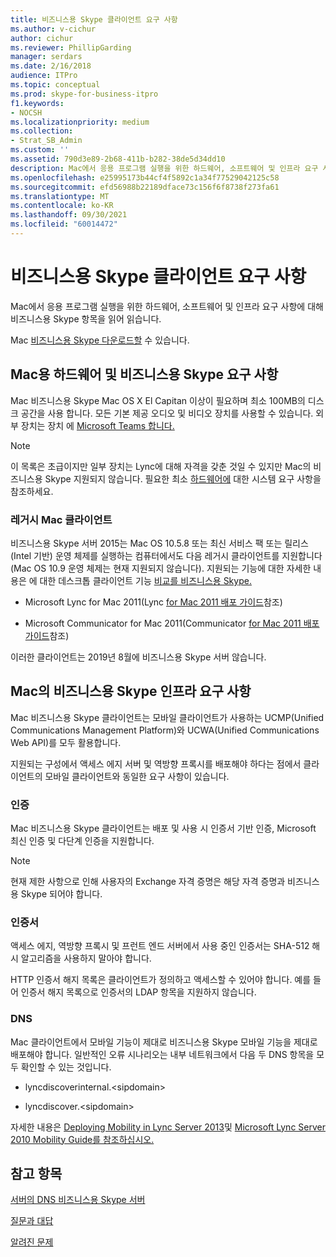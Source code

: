 ```yaml
---
title: 비즈니스용 Skype 클라이언트 요구 사항
ms.author: v-cichur
author: cichur
ms.reviewer: PhillipGarding
manager: serdars
ms.date: 2/16/2018
audience: ITPro
ms.topic: conceptual
ms.prod: skype-for-business-itpro
f1.keywords:
- NOCSH
ms.localizationpriority: medium
ms.collection:
- Strat_SB_Admin
ms.custom: ''
ms.assetid: 790d3e89-2b68-411b-b282-38de5d34dd10
description: Mac에서 응용 프로그램 실행을 위한 하드웨어, 소프트웨어 및 인프라 요구 사항에 대해 비즈니스용 Skype 항목을 읽어 읽습니다.
ms.openlocfilehash: e25995173b44cf4f5892c1a34f77529042125c58
ms.sourcegitcommit: efd56988b22189dface73c156f6f8738f273fa61
ms.translationtype: MT
ms.contentlocale: ko-KR
ms.lasthandoff: 09/30/2021
ms.locfileid: "60014472"
---
```

# <a name="skype-for-business-on-mac-client-requirements"></a>비즈니스용 Skype 클라이언트 요구 사항
 
Mac에서 응용 프로그램 실행을 위한 하드웨어, 소프트웨어 및 인프라 요구 사항에 대해 비즈니스용 Skype 항목을 읽어 읽습니다.
  
Mac [비즈니스용 Skype 다운로드할](https://products.office.com/skype-for-business/download-app?tab=tabs-3#Mac) 수 있습니다.
  
## <a name="hardware-and-software-requirements-for-skype-for-business-on-mac"></a>Mac용 하드웨어 및 비즈니스용 Skype 요구 사항

Mac 비즈니스용 Skype Mac OS X El Capitan 이상이 필요하며 최소 100MB의 디스크 공간을 사용 합니다. 모든 기본 제공 오디오 및 비디오 장치를 사용할 수 있습니다. 외부 장치는 장치 에 [Microsoft Teams 합니다.](https://www.microsoft.com/microsoft-teams/across-devices/devices) 
  
> [!NOTE]
> 이 목록은 초급이지만 일부 장치는 Lync에 대해 자격을 갖춘 것일 수 있지만 Mac의 비즈니스용 Skype 지원되지 않습니다. 필요한 최소 [하드웨어에](https://products.office.com/office-system-requirements) 대한 시스템 요구 사항을 참조하세요.
  
### <a name="legacy-mac-clients"></a>레거시 Mac 클라이언트

비즈니스용 Skype 서버 2015는 Mac OS 10.5.8 또는 최신 서비스 팩 또는 릴리스(Intel 기반) 운영 체제를 실행하는 컴퓨터에서도 다음 레거시 클라이언트를 지원합니다(Mac OS 10.9 운영 체제는 현재 지원되지 않습니다). 지원되는 기능에 대한 자세한 내용은 에 대한 데스크톱 클라이언트 기능 [비교를 비즈니스용 Skype.](desktop-feature-comparison.md)
  
- Microsoft Lync for Mac 2011(Lync [for Mac 2011 배포 가이드](/previous-versions/office/office-for-mac-2011/jj984275(v=office.14))참조)
    
- Microsoft Communicator for Mac 2011(Communicator [for Mac 2011 배포 가이드](/previous-versions/office/office-for-mac-2011/jj984270(v=office.14))참조)
 
이러한 클라이언트는 2019년 8월에 비즈니스용 Skype 서버 않습니다.
   
## <a name="infrastructure-requirements-for-skype-for-business-on-mac"></a>Mac의 비즈니스용 Skype 인프라 요구 사항
<a name="Infrastructure"> </a>

Mac 비즈니스용 Skype 클라이언트는 모바일 클라이언트가 사용하는 UCMP(Unified Communications Management Platform)와 UCWA(Unified Communications Web API)를 모두 활용합니다.
  
지원되는 구성에서 액세스 에지 서버 및 역방향 프록시를 배포해야 하다는 점에서 클라이언트의 모바일 클라이언트와 동일한 요구 사항이 있습니다. 
  
### <a name="authentication"></a>인증

Mac 비즈니스용 Skype 클라이언트는 배포 및 사용 시 인증서 기반 인증, Microsoft 최신 인증 및 다단계 인증을 지원합니다.
  
> [!NOTE]
> 현재 제한 사항으로 인해 사용자의 Exchange 자격 증명은 해당 자격 증명과 비즈니스용 Skype 되어야 합니다. 
  
### <a name="certificates"></a>인증서

액세스 에지, 역방향 프록시 및 프런트 엔드 서버에서 사용 중인 인증서는 SHA-512 해시 알고리즘을 사용하지 말아야 합니다.
  
HTTP 인증서 해지 목록은 클라이언트가 정의하고 액세스할 수 있어야 합니다. 예를 들어 인증서 해지 목록으로 인증서의 LDAP 항목을 지원하지 않습니다.
  
### <a name="dns"></a>DNS

Mac 클라이언트에서 모바일 기능이 제대로 비즈니스용 Skype 모바일 기능을 제대로 배포해야 합니다. 일반적인 오류 시나리오는 내부 네트워크에서 다음 두 DNS 항목을 모두 확인할 수 있는 것입니다.
  
- lyncdiscoverinternal.\<sipdomain\>
    
- lyncdiscover.\<sipdomain\>
    
자세한 내용은 [Deploying Mobility in Lync Server 2013](/previous-versions/office/lync-server-2013/lync-server-2013-deploying-mobility)및 [Microsoft Lync Server 2010 Mobility Guide를 참조하십시오.](https://go.microsoft.com/fwlink//p/?LinkId=798226)
  
## <a name="see-also"></a>참고 항목
<a name="Infrastructure"> </a>

[서버의 DNS 비즈니스용 Skype 서버](../../plan-your-deployment/network-requirements/dns.md)

[질문과 대답](https://go.microsoft.com/fwlink/p/?LinkId=798227)
  
[알려진 문제](https://go.microsoft.com/fwlink/p/?LinkId=798228)